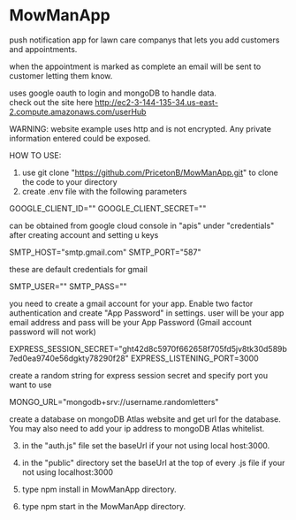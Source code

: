 # MowManApp
push notification app for lawn care companys that lets you add customers and appointments. 

when the appointment is marked as complete an email will be sent to customer letting them know. 

uses google oauth to login and mongoDB to handle data.  
check out the site here http://ec2-3-144-135-34.us-east-2.compute.amazonaws.com/userHub 

WARNING: website example uses http and is not encrypted. Any private information entered could be exposed. 

HOW TO USE:
1. use git clone "https://github.com/PricetonB/MowManApp.git" to clone the code to your directory
2. create .env file with the following parameters

GOOGLE_CLIENT_ID=""
GOOGLE_CLIENT_SECRET=""

can be obtained from google cloud console in "apis" under "credentials" after creating account and setting u keys

 

SMTP_HOST="smtp.gmail.com"
SMTP_PORT="587"

these are default credentials for gmail

SMTP_USER=""
SMTP_PASS=""

you need to create a gmail account for your app.
Enable two factor authentication and create "App Password" in settings.
user will be your app email address and pass will be your App Password (Gmail account password will not work)


EXPRESS_SESSION_SECRET="ght42d8c5970f662658f705fd5jv8tk30d589b7ed0ea9740e56dgkty78290f28"
EXPRESS_LISTENING_PORT=3000

create a random string for express session secret and specify port you want to use

MONGO_URL="mongodb+srv://username.randomletters"

create a database on mongoDB Atlas website and get url for the database.
You may also need to add your ip address to mongoDB Atlas whitelist.


3. in the "auth.js" file set the baseUrl if your not using local host:3000.

4. in the "public" directory set the baseUrl at the top of every .js file if your not using localhost:3000

5. type npm install in MowManApp directory. 

6. type npm start in the MowManApp directory.
